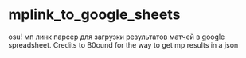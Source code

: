 # mplink_to_google_sheets
 osu! мп линк парсер для загрузки результатов матчей в google spreadsheet. 
Credits to B0ound for the way to get mp results in a json
